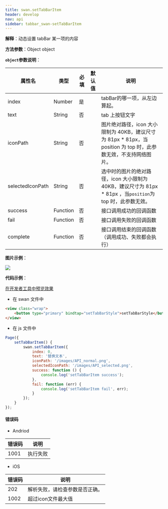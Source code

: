 ```yaml
---
title: swan.setTabBarItem
header: develop
nav: api
sidebar: tabbar_swan-setTabBarItem
---
```


 

**解释**：动态设置 tabBar 某一项的内容

**方法参数**：Object object

**`object`参数说明**：

|属性名 |类型  |必填 | 默认值 |说明|
|---- | ---- | ---- | ----|----|
|index |Number  |是| | tabBar的哪一项，从左边算起。|
|text |String  |否| |tab 上按钮文字|
|iconPath |String |否| | 图片绝对路径，icon 大小限制为 40KB，建议尺寸为 81px * 81px，当 position 为 top 时，此参数无效，不支持网络图片。|
|selectedIconPath |String |否| | 选中时的图片的绝对路径，icon 大小限制为 40KB，建议尺寸为 81px * 81px ，当`position`为 top 时，此参数无效。|
|success| Function |   否 | |  接口调用成功的回调函数|
|fail   | Function  |  否  | | 接口调用失败的回调函数|
|complete  |  Function  |  否 | |  接口调用结束的回调函数（调用成功、失败都会执行）|


**图片示例**：

<div class="m-doc-custom-examples">
    <div class="m-doc-custom-examples-correct">
        <img src="https://b.bdstatic.com/miniapp/image/settabbaritem.gif">
    </div>
    <div class="m-doc-custom-examples-correct">
        <img src=" ">
    </div>
    <div class="m-doc-custom-examples-correct">
        <img src=" ">
    </div>     
</div>

**代码示例**：

<a href="swanide://fragment/8b445d78cbdabc8066c1dbec707dbefd1574138075367" title="在开发者工具中预览效果" target="_self">在开发者工具中预览效果</a>


* 在 swan 文件中

```html
<view class="wrap">
    <button type="primary" bindtap="setTabBarStyle">setTabBarStyle</button>
</view>
```

* 在 js 文件中

```js
Page({
    setTabBarItem() {
        swan.setTabBarItem({
            index: 0,
            text: '替换文本',
            iconPath: '/images/API_normal.png',
            selectedIconPath: '/images/API_selected.png',
            success: function () {
                console.log('setTabBarItem success');
            },
            fail: function (err) {
                console.log('setTabBarItem fail', err);
            }
        });
    }
});
```


#### 错误码

* Andriod 

|错误码|说明|
|--|--|
|1001|执行失败 |

* iOS 

|错误码|说明|
|--|--|
|202|解析失败，请检查参数是否正确。|
|1002|超过icon文件最大值|


